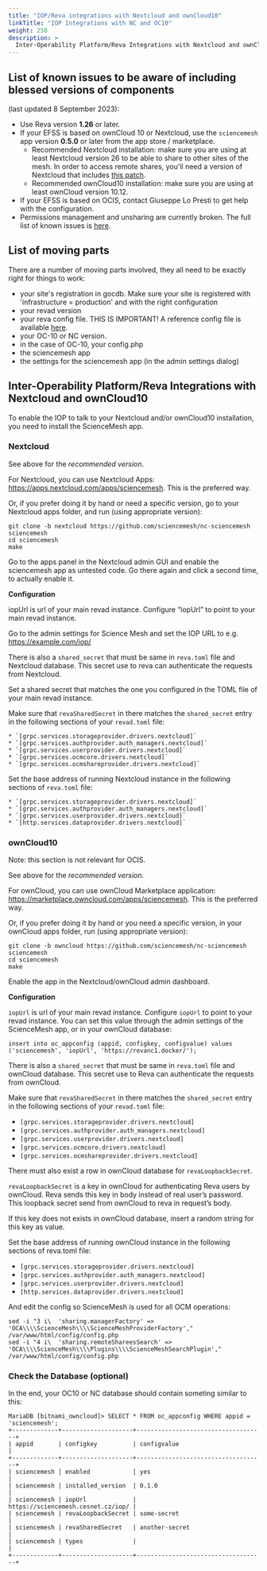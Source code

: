 ```yaml
---
title: "IOP/Reva integrations with Nextcloud and ownCloud10"
linkTitle: "IOP Integrations with NC and OC10"
weight: 250
description: >
  Inter-Operability Platform/Reva Integrations with Nextcloud and ownCloud10
---
```


## List of known issues to be aware of including **blessed versions** of components
(last updated 8 September 2023):
* Use Reva version **1.26** or later.
* If your EFSS is based on ownCloud 10 or Nextcloud, use the `sciencemesh` app version **0.5.0** or later from the app store / marketplace.
  * Recommended Nextcloud installation: make sure you are using at least Nextcloud version 26 to be able to share to other sites of the mesh. In order to access remote shares, you'll need a version of Nextcloud that includes [this patch](https://github.com/nextcloud/server/pull/39574).
  * Recommended ownCloud10 installation: make sure you are using at least ownCloud version 10.12.
* If your EFSS is based on OCIS, contact Giuseppe Lo Presti to get help with the configuration.
* Permissions management and unsharing are currently broken. The full list of known issues is [here](https://github.com/sciencemesh/nc-sciencemesh/issues).

## List of moving parts

There are a number of moving parts involved, they all need to be exactly right for things to work:
* your site's registration in gocdb. Make sure your site is registered with 'infrastructure = production' and with the right configuration
* your revad version
* your reva config file. THIS IS IMPORTANT! A reference config file is available [here](/docs/technical-documentation/iop/configuration/example-of-toml-file/).
* your OC-10 or NC version.
* in the case of OC-10, your config.php
* the sciencemesh app
* the settings for the sciencemesh app (in the admin settings dialog)

## Inter-Operability Platform/Reva Integrations with Nextcloud and ownCloud10

To enable the IOP to talk to your Nextcloud and/or ownCloud10 installation,
you need to install the ScienceMesh app.

### Nextcloud

See above for the *recommended version*.

For Nextcloud, you can use Nextcloud Apps:
https://apps.nextcloud.com/apps/sciencemesh.
This is the preferred way.

Or, if you prefer doing it by hand or need a specific version, go to your Nextcloud apps folder, and run (using appropriate version):

```
git clone -b nextcloud https://github.com/sciencemesh/nc-sciencemesh sciencemesh
cd sciencemesh
make
```

Go to the apps panel in the Nextcloud admin GUI and enable the sciencemesh app as untested code.
Go there again and click a second time, to actually enable it.

**Configuration**

iopUrl is url of your main revad instance. Configure “iopUrl” to point to your main revad instance.

Go to the admin settings for Science Mesh and set the IOP URL to e.g. https://example.com/iop/

There is also a `shared_secret` that must be same in `reva.toml` file and Nextcloud database. This secret use to reva can authenticate the requests from Nextcloud.

Set a shared secret that matches the one you configured in the TOML file of your main revad instance.

Make sure that `revaSharedSecret` in there matches the `shared_secret` entry in the following sections of your `revad.toml` file:

    * `[grpc.services.storageprovider.drivers.nextcloud]`
    * `[grpc.services.authprovider.auth_managers.nextcloud]`
    * `[grpc.services.userprovider.drivers.nextcloud]`
    * `[grpc.services.ocmcore.drivers.nextcloud]`
    * `[grpc.services.ocmshareprovider.drivers.nextcloud]`

Set the base address of running Nextcloud instance in the following sections of `reva.toml` file:

    * `[grpc.services.storageprovider.drivers.nextcloud]`
    * `[grpc.services.authprovider.auth_managers.nextcloud]`
    * `[grpc.services.userprovider.drivers.nextcloud]`
    * `[http.services.dataprovider.drivers.nextcloud]`

### ownCloud10

Note: this section is not relevant for OCIS.

See above for the *recommended version*.

For ownCloud, you can use ownCloud Marketplace application:
https://marketplace.owncloud.com/apps/sciencemesh. This is the preferred
way.

Or, if you prefer doing it by hand or you need a specific version, in your ownCloud apps folder, run (using appropriate version):

```
git clone -b owncloud https://github.com/sciencemesh/nc-sciencemesh sciencemesh
cd sciencemesh
make
```

Enable the app in the Nextcloud/ownCloud admin dashboard.

**Configuration**

`iopUrl` is url of your main revad instance. Configure `iopUrl` to point to your revad instance. You can set this value through the admin settings of the ScienceMesh app, or in your ownCloud database:

```
insert into oc_appconfig (appid, configkey, configvalue) values ('sciencemesh', 'iopUrl', 'https://revanc1.docker/');
```

There is also a `shared_secret` that must be same in `reva.toml` file and ownCloud database. This secret use to Reva can authenticate the requests from ownCloud.

Make sure that `revaSharedSecret` in there matches the `shared_secret` entry in the following sections of your `revad.toml` file:

   * `[grpc.services.storageprovider.drivers.nextcloud]`
   * `[grpc.services.authprovider.auth_managers.nextcloud]`
   * `[grpc.services.userprovider.drivers.nextcloud]`
   * `[grpc.services.ocmcore.drivers.nextcloud]`
   * `[grpc.services.ocmshareprovider.drivers.nextcloud]`

There must also exist a row in ownCloud database for `revaLoopbackSecret`.

`revaLoopbackSecret` is a key in ownCloud for authenticating Reva users by ownCloud. Reva sends this key in body instead of real user’s password. This loopback secret send from ownCloud to reva in request’s body.

If this key does not exists in ownCloud database, insert a random string for this key as value.

Set the base address of running ownCloud instance in the following sections of reva.toml file:

   * `[grpc.services.storageprovider.drivers.nextcloud]`
   * `[grpc.services.authprovider.auth_managers.nextcloud]`
   * `[grpc.services.userprovider.drivers.nextcloud]`
   * `[http.services.dataprovider.drivers.nextcloud]`

And edit the config so ScienceMesh is used for all OCM operations:
```
sed -i "3 i\  'sharing.managerFactory' => 'OCA\\\\ScienceMesh\\\\ScienceMeshProviderFactory'," /var/www/html/config/config.php
sed -i "4 i\  'sharing.remoteShareesSearch' => 'OCA\\\\ScienceMesh\\\\Plugins\\\\ScienceMeshSearchPlugin'," /var/www/html/config/config.php
```

### Check the Database (optional)

In the end, your OC10 or NC database should contain someting similar to this:

```
MariaDB [bitnami_owncloud]> SELECT * FROM oc_appconfig WHERE appid = 'sciencemesh';
+-------------+--------------------+------------------------------------+
| appid       | configkey          | configvalue                        |
+-------------+--------------------+------------------------------------+
| sciencemesh | enabled            | yes                                |
| sciencemesh | installed_version  | 0.1.0                              |
| sciencemesh | iopUrl             | https://sciencemesh.cesnet.cz/iop/ |
| sciencemesh | revaLoopbackSecret | some-secret                        |
| sciencemesh | revaSharedSecret   | another-secret                     |
| sciencemesh | types              |                                    |
+-------------+--------------------+------------------------------------+
```

